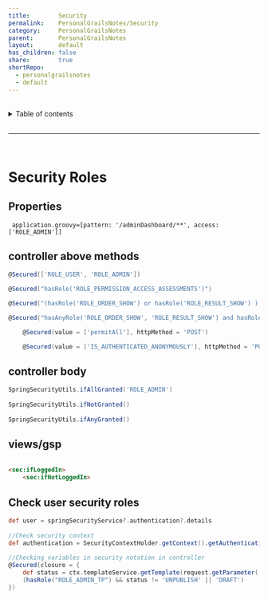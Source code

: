 ```yaml
---  
title:        Security  
permalink:    PersonalGrailsNotes/Security  
category:     PersonalGrailsNotes  
parent:       PersonalGrailsNotes  
layout:       default  
has_children: false  
share:        true  
shortRepo:  
  - personalgrailsnotes  
  - default  
---  
```

  
  
<br/>  
  
<details markdown="block">  
<summary>  
Table of contents  
</summary>  
{: .text-delta }  
1. TOC  
{:toc}  
</details>  
  
<br/>  
  
***  
  
<br/>  
  
# Security Roles  
  
## Properties  
  
```properties  
 application.groovy=[pattern: '/adminDashboard/**', access: ['ROLE_ADMIN']]  
 ```  
  
## controller above methods  
  
```groovy   
@Secured(['ROLE_USER', 'ROLE_ADMIN'])   
```  
  
```groovy   
@Secured("hasRole('ROLE_PERMISSION_ACCESS_ASSESSMENTS')")   
 ```  
  
 ```groovy   
@Secured("(hasRole('ROLE_ORDER_SHOW') or hasRole('ROLE_RESULT_SHOW') ) and hasRole('ROLE_PERMISSION_ACCESS_ASSESSMENTS')")   
 ```  
  
 ```groovy   
@Secured("hasAnyRole('ROLE_ORDER_SHOW', 'ROLE_RESULT_SHOW') and hasRole('ROLE_PERMISSION_ACCESS_ASSESSMENTS')")  
```  
  
```groovy  
    @Secured(value = ['permitAll'], httpMethod = 'POST')  
```  
  
```groovy  
    @Secured(value = ['IS_AUTHENTICATED_ANONYMOUSLY'], httpMethod = 'POST')  
```  
  
## controller body  
  
```groovy  
SpringSecurityUtils.ifAllGranted('ROLE_ADMIN')  
  
SpringSecurityUtils.ifNotGranted()  
  
SpringSecurityUtils.ifAnyGranted()   
```  
  
## views/gsp  
  
```html  
  
<sec:ifLoggedIn>  
    <sec:ifNotLoggedIn>   
```  
  
## Check user security roles  
  
```groovy  
def user = springSecurityService?.authentication?.details  
  
//Check security context   
def authentication = SecurityContextHolder.getContext().getAuthentication()  
  
//Checking variables in security notation in controller   
@Secured(closure = {  
    def status = ctx.templateService.getTemplate(request.getParameter('id')).status.name()  
    (hasRole("ROLE_ADMIN_TP") && status != 'UNPUBLISH' || 'DRAFT')  
})   
```
